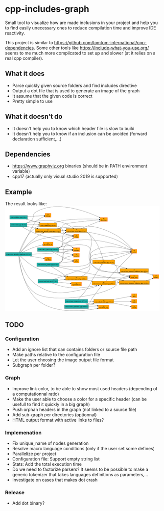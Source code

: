 # cpp-includes-graph
Small tool to visualize how are made inclusions in your project and help you to find easily unecessary ones to reduce compilation time and improve IDE reactivity.

This project is similar to https://github.com/tomtom-international/cpp-dependencies.
Some other tools like https://include-what-you-use.org/ seems to me much more compilcated to set up and slower (at it relies on a real cpp compiler).

## What it does
* Parse quickly given source folders and find includes directive
* Output a dot file that is used to generate an image of the graph
* It assume that the given code is correct
* Pretty simple to use

## What it doesn't do
* It doesn't help you to know which header file is slow to build
* It doesn't help you to know if an inclusion can be avoided (forward declaration sufficient,...) 

## Dependencies
* https://www.graphviz.org binaries (should be in PATH environment variable)
* cpp17 (actually only visual studio 2019 is supported)

## Example
The result looks like:
![alt text](https://github.com/Flamaros/cpp-includes-graph/blob/master/example/results/cpp-includes-graph.png)

## TODO
### Configuration
* Add an ignore list that can contains folders or source file path
* Make paths relative to the configuration file
* Let the user choosing the image output file format
* Subgraph per folder?
### Graph
* Improve link color, to be able to show most used headers (depending of a computationnal ratio)
* Make the user able to choose a color for a specific header (can be usefull to find it quickly in a big graph)
* Push orphan headers in the graph (not linked to a source file)
* Add sub-graph per directories (optionnal)
* HTML output format with active links to files?
### Implemenation
* Fix unique_name of nodes generation
* Resolve macro language conditions (only if the user set some defines)
* Parallelize per project
* Configuration file: Support empty string list
* Stats: Add the total execution time
* Do we need to factorize parsers? It seems to be possible to make a generic tokenizer that takes languages definitions as parameters,...
* Investigate on cases that makes dot crash
### Release
* Add dot binary?
